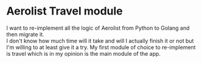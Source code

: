# Aerolist Travel module #

I want to re-implement all the logic of Aerolist from Python to Golang and then migrate it.  
I don't know how much time will it take and will I actually finish it or not but I'm willing to at least give it a try.
My first module of choice to re-implement is travel which is in my opinion is the main module of the app.
